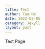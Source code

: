 ```yaml
---
title: Test
author: Tao He
date: 2022-02-05
category: Jekyll
layout: post
---
```


Test Page
